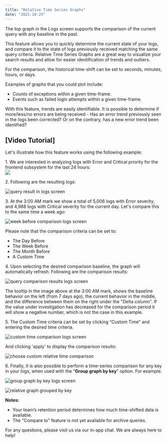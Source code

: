 ```yaml
---
title: "Relative Time Series Graphs"
date: "2021-10-25"
---
```


The top graph in the Logs screen supports the comparison of the current query with any baseline in the past.

This feature allows you to quickly determine the current state of your logs, and compare it to the state of logs previously received matching the same query criteria. Relative Time Series Graphs are a great way to visualize your search results and allow for easier identification of trends and outliers.

For the comparison, the historical time-shift can be set to seconds, minutes, hours, or days.

Examples of graphs that you could plot include:

- Counts of exceptions within a given time-frame.
- Events such as failed login attempts within a given time-frame.

With this feature, trends are easily identifiable. It is possible to determine if more/less/no errors are being received - Has an error trend previously seen in the logs been corrected? Or on the contrary, has a new error trend been identified?

## \[Video Tutorial\]

Let's illustrate how this feature works using the following example:  
  
1\. We are interested in analyzing logs with Error and Critical priority for the frontend subsystem for the last 24 hours:  
![](images/image-3.png)

2\. Following are the resulting logs:

![query result in logs screen](images/compare-2-1024x458.png)

3\. At the 3:00 AM mark we show a total of 5,006 logs with Error severity, and 4,988 logs with Critical severity for the current day. Let's compare this to the same time a week ago:

![week before comparison logs screen](images/image-6-1024x440.png)

Please note that the comparison criteria can be set to:

- The Day Before
- The Week Before
- The Month Before
- A Custom Time  
    

4\. Upon selecting the desired comparison baseline, the graph will automatically refresh. Following are the comparison results:

![query comparison results logs screen](images/image-7-1024x453.png)

The tooltip in the image above at the 3:00 AM mark, shows the baseline behavior on the left (from 7 days ago), the current behavior in the middle, and the difference between them on the right under the "Delta column". If the value under investigation has decreased for the comparison period it will show a negative number, which is not the case in this example.

5\. The Custom Time criteria can be set by clicking “Custom Time” and entering the desired time criteria.

![custom time comparison logs screen](images/image-8-1024x456.png)

And clicking 'apply' to display the comparison results:

![choose custom relative time comparison](images/image-10-1024x466.png)

6\. Finally, it is also possible to perform a time-series comparison for any key in your logs, when used with the “**Group graph by key**” option. For example:

![group graph by key logs screen](images/image-12-1024x585.png)

![relative graph grouped by key](images/image-14-1024x443.png)

**Notes:**

- Your team’s retention period determines how much time-shifted data is available.
- The "Compare to" feature is not yet available for archive queries.

For any questions, please visit us via our in-app chat. We are always here to help!
